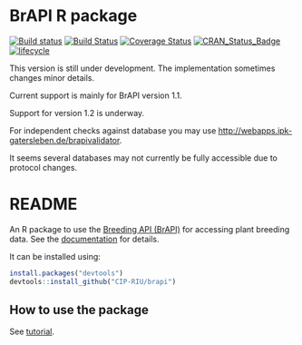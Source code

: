 
<!-- README.md is generated from README.Rmd. Please edit that file -->

# BrAPI R package

<!-- README.md is generated from README.Rmd. Please edit that file -->

[![Build
status](https://ci.appveyor.com/api/projects/status/7qsrpldj8g3m3lu3?svg=true)](https://ci.appveyor.com/project/cipriuhq/brapi)
[![Build
Status](https://travis-ci.org/CIP-RIU/brapi.svg?branch=master)](https://travis-ci.org/CIP-RIU/brapi)
[![Coverage
Status](https://img.shields.io/codecov/c/github/CIP-RIU/brapi/master.svg)](https://codecov.io/github/CIP-RIU/brapi?branch=master)
[![CRAN\_Status\_Badge](http://www.r-pkg.org/badges/version/brapi)](https://cran.r-project.org/package=brapi)
[![lifecycle](https://img.shields.io/badge/lifecycle-maturing-blue.svg)](https://www.tidyverse.org/lifecycle/#maturing)

This version is still under development. The implementation sometimes
changes minor details.

Current support is mainly for BrAPI version 1.1.

Support for version 1.2 is underway.

For independent checks against database you may use
<http://webapps.ipk-gatersleben.de/brapivalidator>.

It seems several databases may not currently be fully accessible due to
protocol changes.

# README

An R package to use the [Breeding API
(BrAPI)](http://docs.brapi.apiary.io) for accessing plant breeding data.
See the [documentation](https://cip-riu.github.io/brapi/) for details.

It can be installed using:

``` r
install.packages("devtools")
devtools::install_github("CIP-RIU/brapi")
```

## How to use the package

See
[tutorial](https://github.com/CIP-RIU/brapi/blob/master/inst/doc/tutorial.Rmd).
